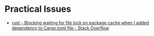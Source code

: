 # Practical Issues

- [rust - Blocking waiting for file lock on package cache when I added dependency to Cargo.toml file - Stack Overflow](https://stackoverflow.com/questions/72264451/blocking-waiting-for-file-lock-on-package-cache-when-i-added-dependency-to-cargo)